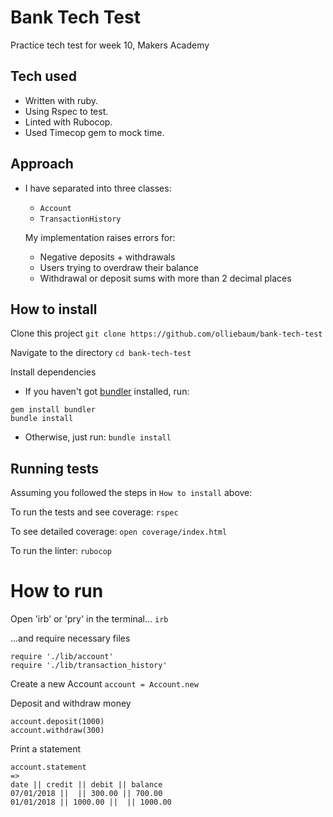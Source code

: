 # Bank Tech Test

Practice tech test for week 10, Makers Academy

## Tech used
- Written with ruby.
- Using Rspec to test.
- Linted with Rubocop.
- Used Timecop gem to mock time.

## Approach
- I have separated into three classes:
  - `Account`
  - `TransactionHistory`

  My implementation raises errors for:
  - Negative deposits + withdrawals
  - Users trying to overdraw their balance
  - Withdrawal or deposit sums with more than 2 decimal places

## How to install
Clone this project
`git clone https://github.com/olliebaum/bank-tech-test`

Navigate to the directory
`cd bank-tech-test`

Install dependencies
- If you haven't got [bundler](bundler.io) installed, run:
```
gem install bundler
bundle install
```
- Otherwise, just run:
`bundle install`

## Running tests
Assuming you followed the steps in `How to install` above:

To run the tests and see coverage:
`rspec`

To see detailed coverage:
`open coverage/index.html`

To run the linter:
`rubocop`

# How to run
Open 'irb' or 'pry' in the terminal...
`irb`

...and require necessary files
```
require './lib/account'
require './lib/transaction_history'
```

Create a new Account
`account = Account.new`

Deposit and withdraw money
```
account.deposit(1000)
account.withdraw(300)
```

Print a statement
```
account.statement
=>
date || credit || debit || balance
07/01/2018 ||  || 300.00 || 700.00
01/01/2018 || 1000.00 ||  || 1000.00
```
